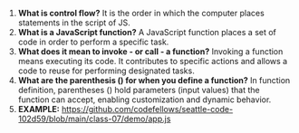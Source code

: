 1. **What is control flow?** It is the order in which the computer places statements in the script of JS.
2. **What is a JavaScript function?** A JavaScript function places a set of code in order to perform a specific task.
3. **What does it mean to invoke - or call - a function?** Invoking a function means executing its code. It contributes to specific actions and allows a code to reuse for performing designated tasks.
4. **What are the parenthesis () for when you define a function?** In function definition, parentheses () hold parameters (input values) that the function can accept, enabling customization and dynamic behavior.
5. **EXAMPLE:** https://github.com/codefellows/seattle-code-102d59/blob/main/class-07/demo/app.js
